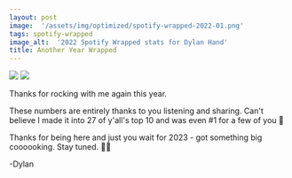 ```yaml
---
layout: post
image:  '/assets/img/optimized/spotify-wrapped-2022-01.png'
tags: spotify-wrapped
image_alt:  '2022 Spotify Wrapped stats for Dylan Hand'
title: Another Year Wrapped
---
```


![]({{site.baseurl}}/assets/img/optimized/spotify-wrapped-2022-02.png)
![]({{site.baseurl}}/assets/img/optimized/spotify-wrapped-2022-03.png)

Thanks for rocking with me again this year. 

These numbers are entirely thanks to you listening and sharing. Can't believe I made it into 27 of y'all's top 10 and was even #1 for a few of you 🤯

Thanks for being here and just you wait for 2023 - got something big coooooking. Stay tuned.
🎷🐩

-Dylan